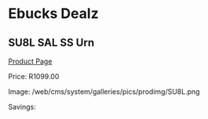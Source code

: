 
# Ebucks Dealz
## SU8L SAL SS Urn
[Product Page](https://www.ebucks.com/web/shop/productSelected.do?prodId=1214558271&catId=704985963)

Price: R1099.00

Image: /web/cms/system/galleries/pics/prodimg/SU8L.png

Savings: 


	